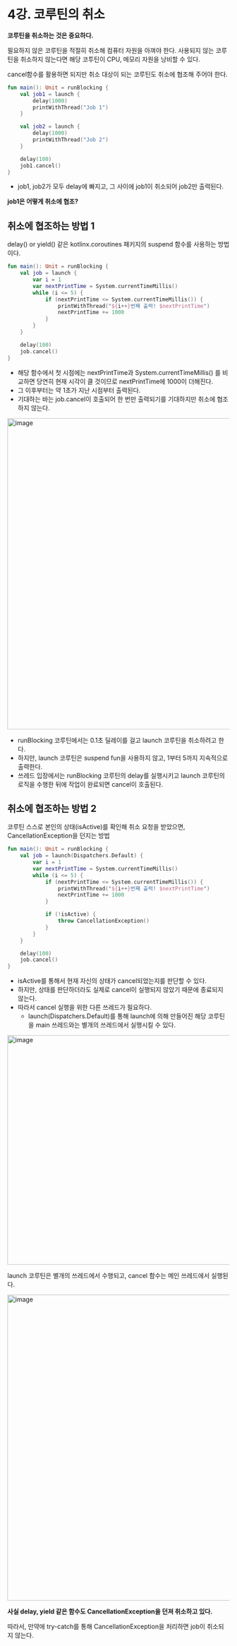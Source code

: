 # 4강. 코루틴의 취소

**코루틴을 취소하는 것은 중요하다.**

필요하지 않은 코루틴을 적절히 취소해 컴퓨터 자원을 아껴야 한다.
사용되지 않는 코루틴을 취소하지 않는다면 해당 코투틴이 CPU, 메모리 자원을 낭비할 수 있다. 

cancel함수를 활용하면 되지만 취소 대상이 되는 코루틴도 취소에 협조해 주어야 한다.

```kotlin
fun main(): Unit = runBlocking {
    val job1 = launch {
        delay(1000)
        printWithThread("Job 1")
    }

    val job2 = launch {
        delay(1000)
        printWithThread("Job 2")
    }

    delay(100)
    job1.cancel()
}
```
- job1, job2가 모두 delay에 빠지고, 그 사이에 job1이 취소되어 job2만 출력된다.

**job1은 어떻게 취소에 협조?**

## 취소에 협조하는 방법 1

delay() or yield() 같은 kotlinx.coroutines 패키지의 suspend 함수를 사용하는 방법이다.

```kotlin
fun main(): Unit = runBlocking {
    val job = launch {
        var i = 1
        var nextPrintTime = System.currentTimeMillis()
        while (i <= 5) {
            if (nextPrintTime <= System.currentTimeMillis()) {
                printWithThread("${i++}번째 출력! $nextPrintTime")
                nextPrintTime += 1000
            }
        }
    }

    delay(100)
    job.cancel()
}
```
- 해당 함수에서 첫 시점에는 nextPrintTime과 System.currentTimeMillis() 를 비교하면 당연히 현재 시각이 클 것이므로 nextPrintTime에 1000이 더해진다.
- 그 이후부터는 약 1초가 지난 시점부터 출력된다. 
- 기대하는 바는 job.cancel이 호출되어 한 번만 출력되기를 기대하지만 취소에 협조하지 않는다.

<img width="705" alt="image" src="https://github.com/yoon-youngjin/spring-study/assets/83503188/3cd795e3-a4bf-4001-a648-bc793047a4e9">

- runBlocking 코루틴에서는 0.1초 딜레이를 걸고 launch 코루틴을 취소하려고 한다.
- 하지만, launch 코루틴은 suspend fun을 사용하지 않고, 1부터 5까지 지속적으로 출력한다.
- 쓰레드 입장에서는 runBlocking 코루틴의 delay를 실행시키고 launch 코루틴의 로직을 수행한 뒤에 작업이 완료되면 cancel이 호출된다.

## 취소에 협조하는 방법 2

코루틴 스스로 본인의 상태(isActive)를 확인해 취소 요청을 받았으면, CancellationException을 던지는 방법


```kotlin
fun main(): Unit = runBlocking {
    val job = launch(Dispatchers.Default) {
        var i = 1
        var nextPrintTime = System.currentTimeMillis()
        while (i <= 5) {
            if (nextPrintTime <= System.currentTimeMillis()) {
                printWithThread("${i++}번째 출력! $nextPrintTime")
                nextPrintTime += 1000
            }

            if (!isActive) {
                throw CancellationException()
            }
        }
    }

    delay(100)
    job.cancel()
}
```
- isActive를 통해서 현재 자신의 상태가 cancel되었는지를 판단할 수 있다.
- 하지만, 상태를 판단하더라도 실제로 cancel이 실행되지 않았기 때문에 종료되지 않는다.
- 따라서 cancel 실행을 위한 다른 쓰레드가 필요하다.
  - launch(Dispatchers.Default)를 통해 launch에 의해 만들어진 해당 코루틴을 main 쓰레드와는 별개의 쓰레드에서 실행시킬 수 있다.

<img width="520" alt="image" src="https://github.com/yoon-youngjin/spring-study/assets/83503188/47880b96-f71e-4f18-b8b9-2d0d7c1614c0">

launch 코루틴은 별개의 쓰레드에서 수행되고, cancel 함수는 메인 쓰레드에서 실행된다.

<img width="693" alt="image" src="https://github.com/yoon-youngjin/spring-study/assets/83503188/e744cb07-5056-4937-b833-07a6cb676851">

**사실 delay, yield 같은 함수도 CancellationException을 던져 취소하고 있다.**

따라서, 만약에 try-catch를 통해 CancellationException을 처리하면 job이 취소되지 않는다.

